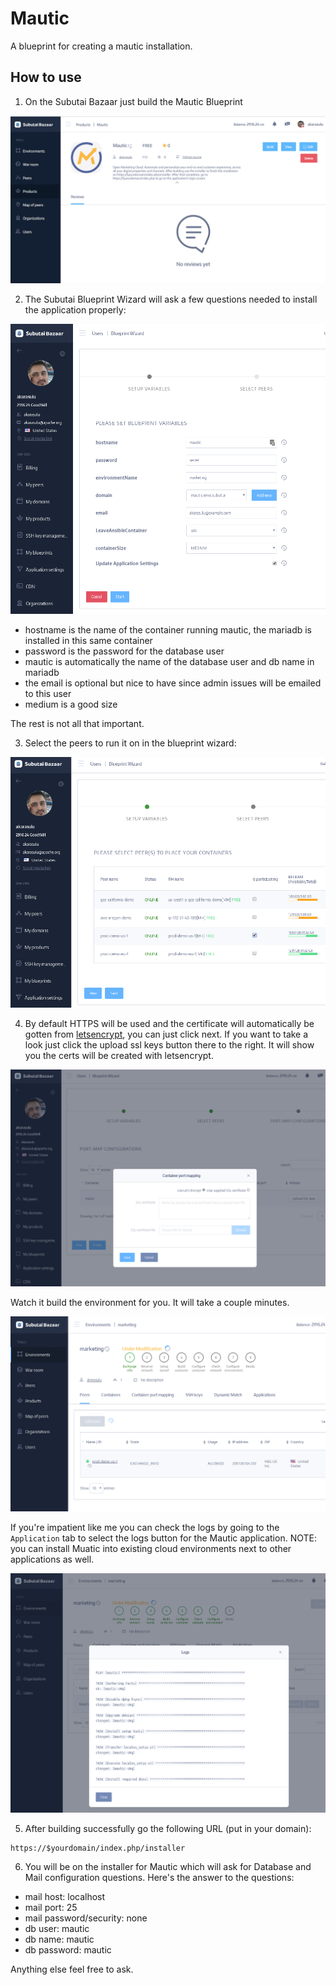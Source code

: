 # Mautic

A blueprint for creating a mautic installation.

## How to use

1. On the Subutai Bazaar just build the Mautic Blueprint

![Mautic Blueprint on Bazaar](https://raw.githubusercontent.com/akarasulu/mautic-bp/master/bazaar.png)

2. The Subutai Blueprint Wizard will ask a few questions needed to install the application properly:

![Mautic Blueprint on Bazaar](https://raw.githubusercontent.com/akarasulu/mautic-bp/master/bp-wizard.png)

* hostname is the name of the container running mautic, the mariadb is installed in this same container
* password is the password for the database user
* mautic is automatically the name of the database user and db name in mariadb
* the email is optional but nice to have since admin issues will be emailed to this user
* medium is a good size

The rest is not all that important.

3. Select the peers to run it on in the blueprint wizard:

![Mautic Blueprint select peers](https://raw.githubusercontent.com/akarasulu/mautic-bp/master/bp-wizard2.png)


4. By default HTTPS will be used and the certificate will automatically be gotten from [letsencrypt](https://letsencrypt.org/), you can just click next. If you want to take a look just click the upload ssl keys button there to the right. It will show you the certs will be created with letsencrypt.

![Mautic Blueprint HTTPS and Certificates](https://raw.githubusercontent.com/akarasulu/mautic-bp/master/bp-wizard3.png)

Watch it build the environment for you. It will take a couple minutes.

![Mautic Blueprint Building](https://raw.githubusercontent.com/akarasulu/mautic-bp/master/bp-wizard4.png)


If you're impatient like me you can check the logs by going to the `Application` tab to select the logs button for the Mautic application. NOTE: you can install Muatic into existing cloud environments next to other applications as well.

![Mautic Blueprint Building](https://raw.githubusercontent.com/akarasulu/mautic-bp/master/bp-wizard5.png)


5. After building successfully go the following URL (put in your domain):

```
https://$yourdomain/index.php/installer
```

6. You will be on the installer for Mautic which will ask for Database and Mail configuration questions. Here's the answer to the questions:

* mail host: localhost
* mail port: 25
* mail password/security: none
* db user: mautic
* db name: mautic
* db password: mautic

Anything else feel free to ask.
